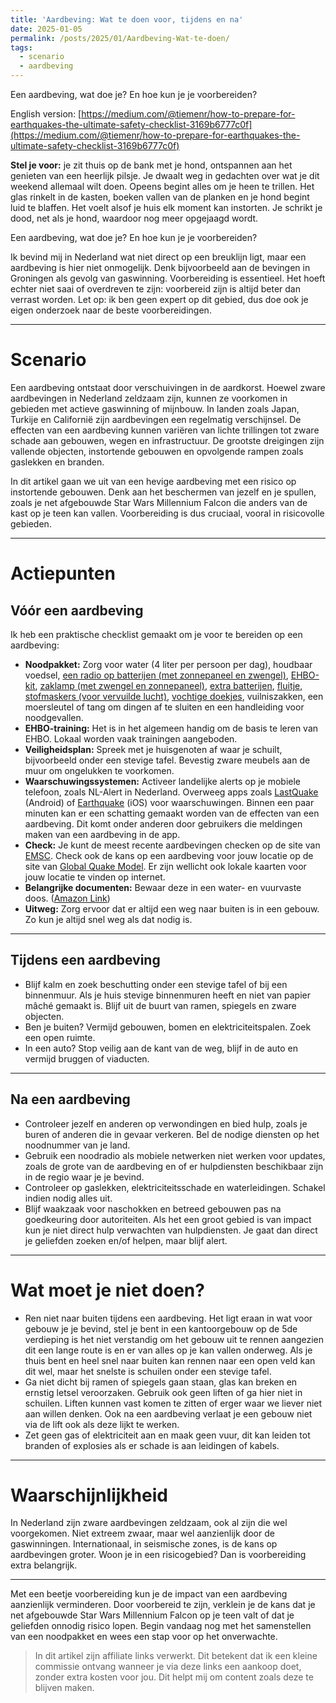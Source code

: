 ```yaml
---
title: 'Aardbeving: Wat te doen voor, tijdens en na'
date: 2025-01-05
permalink: /posts/2025/01/Aardbeving-Wat-te-doen/
tags:
  - scenario
  - aardbeving
---
```


Een aardbeving, wat doe je? En hoe kun je je voorbereiden?

English version: [https://medium.com/@tiemenr/how-to-prepare-for-earthquakes-the-ultimate-safety-checklist-3169b6777c0f](https://medium.com/@tiemenr/how-to-prepare-for-earthquakes-the-ultimate-safety-checklist-3169b6777c0f)

**Stel je voor:** je zit thuis op de bank met je hond, ontspannen aan het genieten van een heerlijk pilsje. Je dwaalt weg in gedachten over wat je dit weekend allemaal wilt doen. Opeens begint alles om je heen te trillen. Het glas rinkelt in de kasten, boeken vallen van de planken en je hond begint luid te blaffen. Het voelt alsof je huis elk moment kan instorten. Je schrikt je dood, net als je hond, waardoor nog meer opgejaagd wordt.

Een aardbeving, wat doe je? En hoe kun je je voorbereiden?

Ik bevind mij in Nederland wat niet direct op een breuklijn ligt, maar een aardbeving is hier niet onmogelijk. Denk bijvoorbeeld aan de bevingen in Groningen als gevolg van gaswinning. Voorbereiding is essentieel. Het hoeft echter niet saai of overdreven te zijn: voorbereid zijn is altijd beter dan verrast worden. Let op: ik ben geen expert op dit gebied, dus doe ook je eigen onderzoek naar de beste voorbereidingen. 


---

# Scenario

Een aardbeving ontstaat door verschuivingen in de aardkorst. Hoewel zware aardbevingen in Nederland zeldzaam zijn, kunnen ze voorkomen in gebieden met actieve gaswinning of mijnbouw. In landen zoals Japan, Turkije en Californië zijn aardbevingen een regelmatig verschijnsel. De effecten van een aardbeving kunnen variëren van lichte trillingen tot zware schade aan gebouwen, wegen en infrastructuur. De grootste dreigingen zijn vallende objecten, instortende gebouwen en opvolgende rampen zoals gaslekken en branden.

In dit artikel gaan we uit van een hevige aardbeving met een risico op instortende gebouwen. Denk aan het beschermen van jezelf en je spullen, zoals je net afgebouwde Star Wars Millennium Falcon die anders van de kast op je teen kan vallen. Voorbereiding is dus cruciaal, vooral in risicovolle gebieden.

---

# Actiepunten

## Vóór een aardbeving

Ik heb een praktische checklist gemaakt om je voor te bereiden op een aardbeving:
- **Noodpakket:** Zorg voor water (4 liter per persoon per dag), houdbaar voedsel, [een radio op batterijen (met zonnepaneel en zwengel)](https://amzn.to/4fJAkl9), [EHBO-kit](https://amzn.to/4a8zQE6), [zaklamp (met zwengel en zonnepaneel)](https://amzn.to/4h4enOW), [extra batterijen](https://amzn.to/4a63jOS), [fluitje](https://amzn.to/3ZVzHik), [stofmaskers (voor vervuilde lucht)](https://amzn.to/4fMbNMr), [vochtige doekjes](https://amzn.to/3DIRcuW), vuilniszakken, een moersleutel of tang om dingen af te sluiten en een handleiding voor noodgevallen.
- **EHBO-training:** Het is in het algemeen handig om de basis te leren van EHBO. Lokaal worden vaak trainingen aangeboden.
- **Veiligheidsplan:** Spreek met je huisgenoten af waar je schuilt, bijvoorbeeld onder een stevige tafel. Bevestig zware meubels aan de muur om ongelukken te voorkomen.
- **Waarschuwingssystemen:** Activeer landelijke alerts op je mobiele telefoon, zoals NL-Alert in Nederland. Overweeg apps zoals [LastQuake](https://play.google.com/store/apps/details?id=org.emsc_csem.lastquake&hl=en) (Android) of [Earthquake](https://apps.apple.com/nl/app/earthquake-aardbeving/id632040358) (iOS) voor waarschuwingen. Binnen een paar minuten kan er een schatting gemaakt worden van de effecten van een aardbeving. Dit komt onder anderen door gebruikers die meldingen maken van een aardbeving in de app.
- **Check:** Je kunt de meest recente aardbevingen checken op de site van [EMSC](https://www.emsc-csem.org/). Check ook de kans op een aardbeving voor jouw locatie op de site van [Global Quake Model](https://www.globalquakemodel.org/). Er zijn wellicht ook lokale kaarten voor jouw locatie te vinden op internet.
- **Belangrijke documenten:** Bewaar deze in een water- en vuurvaste doos. ([Amazon Link](https://amzn.to/4fSP9SE))
- **Uitweg:** Zorg ervoor dat er altijd een weg naar buiten is in een gebouw. Zo kun je altijd snel weg als dat nodig is.

---

## Tijdens een aardbeving

- Blijf kalm en zoek beschutting onder een stevige tafel of bij een binnenmuur. Als je huis stevige binnenmuren heeft en niet van papier mâché gemaakt is. Blijf uit de buurt van ramen, spiegels en zware objecten.
- Ben je buiten? Vermijd gebouwen, bomen en elektriciteitspalen. Zoek een open ruimte.
- In een auto? Stop veilig aan de kant van de weg, blijf in de auto en vermijd bruggen of viaducten.

---

## Na een aardbeving

- Controleer jezelf en anderen op verwondingen en bied hulp, zoals je buren of anderen die in gevaar verkeren. Bel de nodige diensten op het noodnummer van je land.
- Gebruik een noodradio als mobiele netwerken niet werken voor updates, zoals de grote van de aardbeving en of er hulpdiensten beschikbaar zijn in de regio waar je je bevind.
- Controleer op gaslekken, elektriciteitsschade en waterleidingen. Schakel indien nodig alles uit.
- Blijf waakzaak voor naschokken en betreed gebouwen pas na goedkeuring door autoriteiten. Als het een groot gebied is van impact kun je niet direct hulp verwachten van hulpdiensten. Je gaat dan direct je geliefden zoeken en/of helpen, maar blijf alert.

---

# Wat moet je niet doen?

- Ren niet naar buiten tijdens een aardbeving. Het ligt eraan in wat voor gebouw je je bevind, stel je bent in een kantoorgebouw op de 5de verdieping is het niet verstandig om het gebouw uit te rennen aangezien dit een lange route is en er van alles op je kan vallen onderweg. Als je thuis bent en heel snel naar buiten kan rennen naar een open veld kan dit wel, maar het snelste is schuilen onder een stevige tafel.
- Ga niet dicht bij ramen of spiegels gaan staan, glas kan breken en ernstig letsel veroorzaken. Gebruik ook geen liften of ga hier niet in schuilen. Liften kunnen vast komen te zitten of erger waar we liever niet aan willen denken. Ook na een aardbeving verlaat je een gebouw niet via de lift ook als deze lijkt te werken.
- Zet geen gas of elektriciteit aan en maak geen vuur, dit kan leiden tot branden of explosies als er schade is aan leidingen of kabels.

---

# Waarschijnlijkheid

In Nederland zijn zware aardbevingen zeldzaam, ook al zijn die wel voorgekomen. Niet extreem zwaar, maar wel aanzienlijk door de gaswinningen. Internationaal, in seismische zones, is de kans op aardbevingen groter. Woon je in een risicogebied? Dan is voorbereiding extra belangrijk.

---

Met een beetje voorbereiding kun je de impact van een aardbeving aanzienlijk verminderen. Door voorbereid te zijn, verklein je de kans dat je net afgebouwde Star Wars Millennium Falcon op je teen valt of dat je geliefden onnodig risico lopen. Begin vandaag nog met het samenstellen van een noodpakket en wees een stap voor op het onverwachte.  

> In dit artikel zijn affiliate links verwerkt. Dit betekent dat ik een kleine commissie ontvang wanneer je via deze links een aankoop doet, zonder extra kosten voor jou. Dit helpt mij om content zoals deze te blijven maken.
